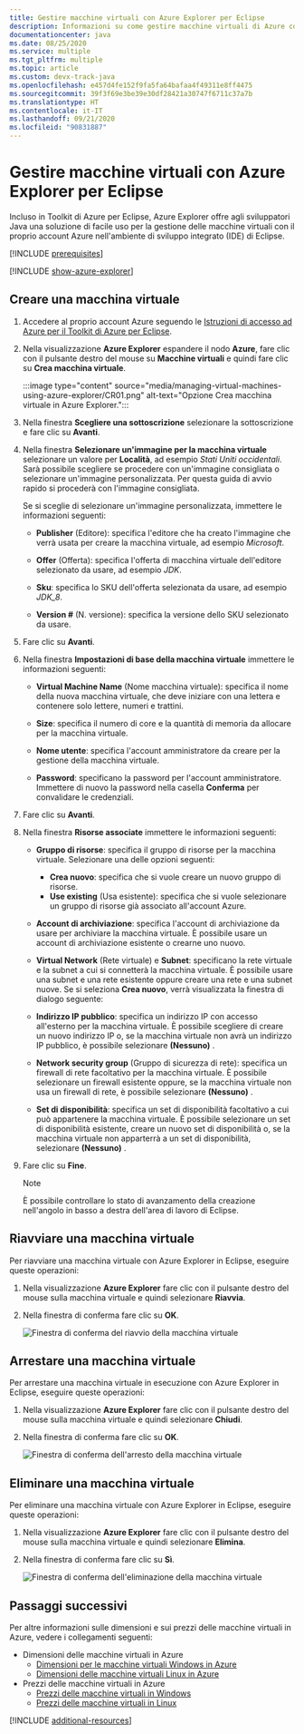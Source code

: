 ```yaml
---
title: Gestire macchine virtuali con Azure Explorer per Eclipse
description: Informazioni su come gestire macchine virtuali di Azure con Azure Explorer per Eclipse.
documentationcenter: java
ms.date: 08/25/2020
ms.service: multiple
ms.tgt_pltfrm: multiple
ms.topic: article
ms.custom: devx-track-java
ms.openlocfilehash: e457d4fe152f9fa5fa64bafaa4f49311e8ff4475
ms.sourcegitcommit: 39f3f69e3be39e30df28421a30747f6711c37a7b
ms.translationtype: HT
ms.contentlocale: it-IT
ms.lasthandoff: 09/21/2020
ms.locfileid: "90831887"
---
```

# <a name="manage-virtual-machines-by-using-the-azure-explorer-for-eclipse"></a>Gestire macchine virtuali con Azure Explorer per Eclipse

Incluso in Toolkit di Azure per Eclipse, Azure Explorer offre agli sviluppatori Java una soluzione di facile uso per la gestione delle macchine virtuali con il proprio account Azure nell'ambiente di sviluppo integrato (IDE) di Eclipse.

[!INCLUDE [prerequisites](includes/prerequisites.md)]

[!INCLUDE [show-azure-explorer](includes/show-azure-explorer.md)]

## <a name="create-a-virtual-machine"></a>Creare una macchina virtuale

1. Accedere al proprio account Azure seguendo le [Istruzioni di accesso ad Azure per il Toolkit di Azure per Eclipse](./sign-in-instructions.md).

1. Nella visualizzazione **Azure Explorer** espandere il nodo **Azure**, fare clic con il pulsante destro del mouse su **Macchine virtuali** e quindi fare clic su **Crea macchina virtuale**.

   :::image type="content" source="media/managing-virtual-machines-using-azure-explorer/CR01.png" alt-text="Opzione Crea macchina virtuale in Azure Explorer.":::

1. Nella finestra **Scegliere una sottoscrizione** selezionare la sottoscrizione e fare clic su **Avanti**.

1. Nella finestra **Selezionare un'immagine per la macchina virtuale** selezionare un valore per **Località**, ad esempio *Stati Uniti occidentali*. Sarà possibile scegliere se procedere con un'immagine consigliata o selezionare un'immagine personalizzata. Per questa guida di avvio rapido si procederà con l'immagine consigliata. 

   Se si sceglie di selezionare un'immagine personalizzata, immettere le informazioni seguenti:
   * **Publisher** (Editore): specifica l'editore che ha creato l'immagine che verrà usata per creare la macchina virtuale, ad esempio *Microsoft*.

   * **Offer** (Offerta): specifica l'offerta di macchina virtuale dell'editore selezionato da usare, ad esempio *JDK*.

   * **Sku**: specifica lo SKU dell'offerta selezionata da usare, ad esempio *JDK_8*.

   * **Version #** (N. versione): specifica la versione dello SKU selezionato da usare.

1. Fare clic su **Avanti**.

1. Nella finestra **Impostazioni di base della macchina virtuale** immettere le informazioni seguenti:

   * **Virtual Machine Name** (Nome macchina virtuale): specifica il nome della nuova macchina virtuale, che deve iniziare con una lettera e contenere solo lettere, numeri e trattini.

   * **Size**: specifica il numero di core e la quantità di memoria da allocare per la macchina virtuale.

   * **Nome utente**: specifica l'account amministratore da creare per la gestione della macchina virtuale.

   * **Password**: specificano la password per l'account amministratore. Immettere di nuovo la password nella casella **Conferma** per convalidare le credenziali.

1. Fare clic su **Avanti**.

1. Nella finestra **Risorse associate** immettere le informazioni seguenti:
   * **Gruppo di risorse**: specifica il gruppo di risorse per la macchina virtuale. Selezionare una delle opzioni seguenti:
      * **Crea nuovo**: specifica che si vuole creare un nuovo gruppo di risorse.
      * **Use existing** (Usa esistente): specifica che si vuole selezionare un gruppo di risorse già associato all'account Azure.

   * **Account di archiviazione**: specifica l'account di archiviazione da usare per archiviare la macchina virtuale. È possibile usare un account di archiviazione esistente o crearne uno nuovo.

   * **Virtual Network** (Rete virtuale) e **Subnet**: specificano la rete virtuale e la subnet a cui si connetterà la macchina virtuale. È possibile usare una subnet e una rete esistente oppure creare una rete e una subnet nuove. Se si seleziona **Crea nuovo**, verrà visualizzata la finestra di dialogo seguente:

   * **Indirizzo IP pubblico**: specifica un indirizzo IP con accesso all'esterno per la macchina virtuale. È possibile scegliere di creare un nuovo indirizzo IP o, se la macchina virtuale non avrà un indirizzo IP pubblico, è possibile selezionare **(Nessuno)** .

   * **Network security group** (Gruppo di sicurezza di rete): specifica un firewall di rete facoltativo per la macchina virtuale. È possibile selezionare un firewall esistente oppure, se la macchina virtuale non usa un firewall di rete, è possibile selezionare **(Nessuno)** .

   * **Set di disponibilità**: specifica un set di disponibilità facoltativo a cui può appartenere la macchina virtuale. È possibile selezionare un set di disponibilità esistente, creare un nuovo set di disponibilità o, se la macchina virtuale non apparterrà a un set di disponibilità, selezionare **(Nessuno)** .

10. Fare clic su **Fine**.  

      > [!NOTE]
      > È possibile controllare lo stato di avanzamento della creazione nell'angolo in basso a destra dell'area di lavoro di Eclipse.

## <a name="restart-a-virtual-machine"></a>Riavviare una macchina virtuale

Per riavviare una macchina virtuale con Azure Explorer in Eclipse, eseguire queste operazioni:

1. Nella visualizzazione **Azure Explorer** fare clic con il pulsante destro del mouse sulla macchina virtuale e quindi selezionare **Riavvia**.

1. Nella finestra di conferma fare clic su **OK**.

   ![Finestra di conferma del riavvio della macchina virtuale](media/managing-virtual-machines-using-azure-explorer/RE02.png)

## <a name="shut-down-a-virtual-machine"></a>Arrestare una macchina virtuale

Per arrestare una macchina virtuale in esecuzione con Azure Explorer in Eclipse, eseguire queste operazioni:

1. Nella visualizzazione **Azure Explorer** fare clic con il pulsante destro del mouse sulla macchina virtuale e quindi selezionare **Chiudi**.

1. Nella finestra di conferma fare clic su **OK**.

   ![Finestra di conferma dell'arresto della macchina virtuale](media/managing-virtual-machines-using-azure-explorer/SH02.png)

## <a name="delete-a-virtual-machine"></a>Eliminare una macchina virtuale

Per eliminare una macchina virtuale con Azure Explorer in Eclipse, eseguire queste operazioni:

1. Nella visualizzazione **Azure Explorer** fare clic con il pulsante destro del mouse sulla macchina virtuale e quindi selezionare **Elimina**.

1. Nella finestra di conferma fare clic su **Sì**.

   ![Finestra di conferma dell'eliminazione della macchina virtuale](media/managing-virtual-machines-using-azure-explorer/DE02.png)

## <a name="next-steps"></a>Passaggi successivi

Per altre informazioni sulle dimensioni e sui prezzi delle macchine virtuali in Azure, vedere i collegamenti seguenti:

* Dimensioni delle macchine virtuali in Azure
  * [Dimensioni per le macchine virtuali Windows in Azure]
  * [Dimensioni delle macchine virtuali Linux in Azure]
* Prezzi delle macchine virtuali in Azure
  * [Prezzi delle macchine virtuali in Windows]
  * [Prezzi delle macchine virtuali in Linux]

[!INCLUDE [additional-resources](includes/additional-resources.md)]

<!-- URL List -->

[Dimensioni per le macchine virtuali Windows in Azure]: /azure/virtual-machines/sizes
[Dimensioni delle macchine virtuali Linux in Azure]: /azure/virtual-machines/sizes
[Prezzi delle macchine virtuali in Windows]: https://azure.microsoft.com/pricing/details/virtual-machines/windows/
[Prezzi delle macchine virtuali in Linux]: https://azure.microsoft.com/pricing/details/virtual-machines/linux/

<!-- IMG List -->

[RE01]: media/managing-virtual-machines-using-azure-explorer/RE01.png
[RE02]: media/managing-virtual-machines-using-azure-explorer/RE02.png

[SH01]: media/managing-virtual-machines-using-azure-explorer/SH01.png
[SH02]: media/managing-virtual-machines-using-azure-explorer/SH02.png

[DE01]: media/managing-virtual-machines-using-azure-explorer/DE01.png
[DE02]: media/managing-virtual-machines-using-azure-explorer/DE02.png

[CR01]: media/managing-virtual-machines-using-azure-explorer/CR01.png
[CR02]: media/managing-virtual-machines-using-azure-explorer/CR02.png
[CR03]: media/managing-virtual-machines-using-azure-explorer/CR03.png
[CR04]: media/managing-virtual-machines-using-azure-explorer/CR04.png
[CR05]: media/managing-virtual-machines-using-azure-explorer/CR05.png
[CR06]: media/managing-virtual-machines-using-azure-explorer/CR06.png
[CR07]: media/managing-virtual-machines-using-azure-explorer/CR07.png
[CR08]: media/managing-virtual-machines-using-azure-explorer/CR08.png